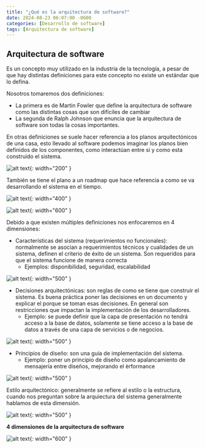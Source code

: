 ```yaml
---
title: "¿Qué es la arquitectura de software?"
date: 2024-08-23 06:07:00 -0600
categories: [Desarrollo de software]
tags: [Arquitectura de software]
---
```


## Arquitectura de software

Es un concepto muy utilizado en la industria de la tecnología, a pesar de que hay distintas definiciones para este concepto no existe un estándar que lo defina.

Nosotros tomaremos dos definiciones:

- La primera es de Martin Fowler que define la arquitectura de software como las distintas cosas que son difíciles de cambiar
- La segunda de Ralph Johnson que enuncia que la arquitectura de software son todas la cosas importantes.

En otras definiciones se suele hacer referencia a los planos arquitectónicos de una casa, esto llevado al software podemos imaginar los planos bien definidos de los componentes, como interactúan entre si y como esta construido el sistema.

![alt text](/assets/arq-001.png){: width="200" }

También se tiene el plano a un roadmap que hace referencia a como se va desarrollando el sistema en el tiempo.  

![alt text](/assets/arq-002.png){: width="400" }

![alt text](/assets/arq-003.png){: width="600" }

Debido a que existen múltiples definiciones nos enfocaremos en 4 dimensiones: 

- Características del sistema (requerimientos no funcionales): normalmente se asocian a requerimientos técnicos y cualidades de un sistema, definen el criterio de éxito de un sistema. Son requeridos para que el sistema funcione de manera correcta
    - Ejemplos: disponibilidad, seguridad, escalabilidad

![alt text](/assets/arq-004.png){: width="500" }

- Decisiones arquitectónicas: son reglas de como se tiene que construir el sistema. Es buena práctica poner las decisiones en un documento y explicar el porque se toman esas decisiones. En general son restricciones que impactan la implementación de los desarrolladores.
    - Ejemplo: se puede definir que la capa de presentación no tendrá acceso a la base de datos, solamente se tiene acceso a la base de datos a través de una capa de servicios o de negocios.

![alt text](/assets/arq-005.png){: width="500" }

- Principios de diseño: son una guía de implementación del sistema.
    - Ejemplo: poner un principio de diseño como apalancamiento de mensajería entre diseños, mejorando el èrformance

![alt text](/assets/arq-006.png){: width="500" }

Estilo arquitectónico: generalmente se refiere al estilo o la estructura, cuando nos preguntan sobre la arquiectura del sistema generalmente hablamos de esta dimensión.

![alt text](/assets/arq-007.png){: width="500" }

**4 dimensiones de la arquitectura de software**

![alt text](/assets/arq-008.png){: width="600" }